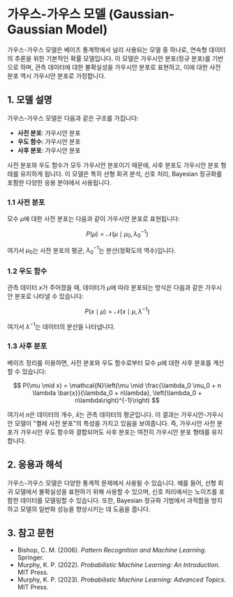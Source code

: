 # 가우스-가우스 모델 (Gaussian-Gaussian Model)

가우스-가우스 모델은 베이즈 통계학에서 널리 사용되는 모델 중 하나로, 연속형 데이터의 추론을 위한 기본적인 확률 모델입니다. 이 모델은 가우시안 분포(정규 분포)를 기반으로 하며, 관측 데이터에 대한 불확실성을 가우시안 분포로 표현하고, 이에 대한 사전 분포 역시 가우시안 분포로 가정합니다. 

## 1. 모델 설명

가우스-가우스 모델은 다음과 같은 구조를 가집니다:

- **사전 분포**: 가우시안 분포
- **우도 함수**: 가우시안 분포
- **사후 분포**: 가우시안 분포

사전 분포와 우도 함수가 모두 가우시안 분포이기 때문에, 사후 분포도 가우시안 분포 형태를 유지하게 됩니다. 이 모델은 특히 선형 회귀 분석, 신호 처리, Bayesian 정규화를 포함한 다양한 응용 분야에서 사용됩니다.

### 1.1 사전 분포

모수 $\mu$에 대한 사전 분포는 다음과 같이 가우시안 분포로 표현됩니다:

$$
P(\mu) = \mathcal{N}(\mu \mid \mu_0, \lambda_0^{-1})
$$

여기서 $\mu_0$는 사전 분포의 평균, $\lambda_0^{-1}$는 분산(정확도의 역수)입니다.

### 1.2 우도 함수

관측 데이터 $x$가 주어졌을 때, 데이터가 $\mu$에 따라 분포되는 방식은 다음과 같은 가우시안 분포로 나타낼 수 있습니다:

$$
P(x \mid \mu) = \mathcal{N}(x \mid \mu, \lambda^{-1})
$$

여기서 $\lambda^{-1}$는 데이터의 분산을 나타냅니다.

### 1.3 사후 분포

베이즈 정리를 이용하면, 사전 분포와 우도 함수로부터 모수 $\mu$에 대한 사후 분포를 계산할 수 있습니다:

$$
P(\mu \mid x) = \mathcal{N}\left(\mu \mid \frac{\lambda_0 \mu_0 + n \lambda \bar{x}}{\lambda_0 + n\lambda}, \left(\lambda_0 + n\lambda\right)^{-1}\right)
$$

여기서 $n$은 데이터의 개수, $\bar{x}$는 관측 데이터의 평균입니다. 이 결과는 가우시안-가우시안 모델이 "켤레 사전 분포"의 특성을 가지고 있음을 보여줍니다. 즉, 가우시안 사전 분포가 가우시안 우도 함수와 결합되어도 사후 분포는 여전히 가우시안 분포 형태를 유지합니다.

## 2. 응용과 해석

가우스-가우스 모델은 다양한 통계적 문제에서 사용될 수 있습니다. 예를 들어, 선형 회귀 모델에서 불확실성을 표현하기 위해 사용할 수 있으며, 신호 처리에서는 노이즈를 포함한 데이터를 모델링할 수 있습니다. 또한, Bayesian 정규화 기법에서 과적합을 방지하고 모델의 일반화 성능을 향상시키는 데 도움을 줍니다.

## 3. 참고 문헌

- Bishop, C. M. (2006). *Pattern Recognition and Machine Learning*. Springer.
- Murphy, K. P. (2022). *Probabilistic Machine Learning: An Introduction*. MIT Press.
- Murphy, K. P. (2023). *Probabilistic Machine Learning: Advanced Topics*. MIT Press.

